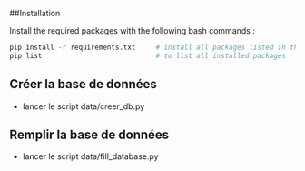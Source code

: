 ##Installation

Install the required packages with the following bash commands :

```bash
pip install -r requirements.txt     # install all packages listed in the file
pip list                            # to list all installed packages
```

## Créer la base de données
- lancer le script data/creer_db.py

## Remplir la base de données
- lancer le script data/fill_database.py
